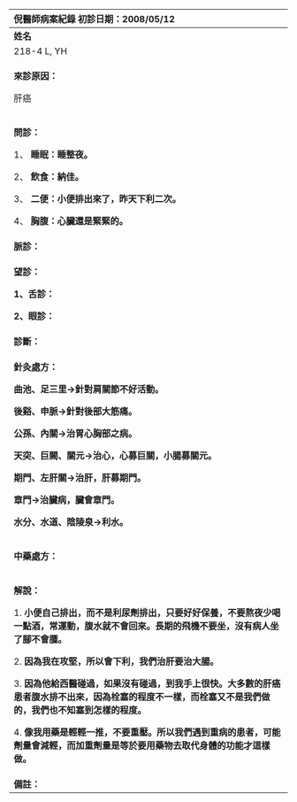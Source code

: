 ﻿
|**倪醫師病案紀錄**     初診日期：2008/05/12|
| :- |
|**姓名**|**性別：**|**年齡及體型**|**來診日期：**|
|218-4 L, YH|M|69歲  瘦|2008/05/16|
|<p>**來診原因：**</p><p>肝癌</p>|
|<p>**問診：**</p><p>1、 **睡眠：睡整夜。**</p><p>2、 **飲食：納佳。**</p><p>3、 **二便：小便排出來了，昨天下利二次。**</p><p>4、 **胸腹：心臟還是緊緊的。**</p>|
|**脈診：** |
|<p>**望診：**</p><p>**1、舌診：** </p><p>**2、眼診：**</p>|
|**診斷：** |
|<p>**針灸處方：** </p><p>**曲池、足三里→針對肩關節不好活動。**</p><p>**後谿、申脈→針對後部大筋痛。**</p><p>**公孫、內關→治胃心胸部之病。**</p><p>**天突、巨闕、關元→治心，心募巨關，小腸募關元。**</p><p>**期門、左肝關→治肝，肝募期門。**</p><p>**章門→治臟病，臟會章門。**</p><p>**水分、水道、陰陵泉→利水。**</p>|
|<p>**中藥處方：**</p><p></p>|
|<p>**解說：**</p><p>1. **小便自己排出，而不是利尿劑排出，只要好好保養，不要熬夜少喝一點酒，常運動，腹水就不會回來。長期的飛機不要坐，沒有病人坐了腳不會腫。**</p><p>2. **因為我在攻堅，所以會下利，我們治肝要治大腸。**</p><p>3. **因為他給西醫碰過，如果沒有碰過，到我手上很快。大多數的肝癌患者腹水排不出來，因為栓塞的程度不一樣，而栓塞又不是我們做的，我們也不知塞到怎樣的程度。**</p><p>4. **像我用藥是輕輕一推，不要重壓。所以我們遇到重病的患者，可能劑量會減輕，而加重劑量是等於要用藥物去取代身體的功能才這樣做。**</p>|
|**備註：**|


